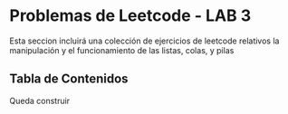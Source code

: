 # **Problemas de Leetcode - LAB 3**
Esta seccion incluirá una colección de ejercicios de leetcode relativos  la manipulación y el funcionamiento de las listas, colas, y pilas
## Tabla de Contenidos
Queda construir
